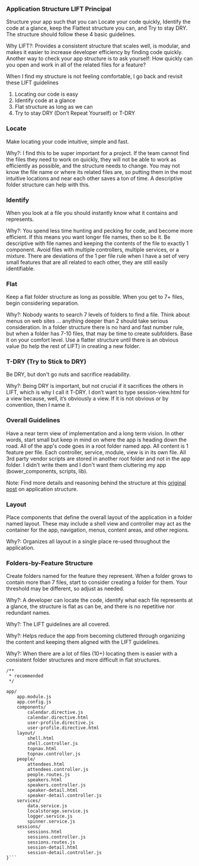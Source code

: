 ### Application Structure LIFT Principal

Structure your app such that you can Locate your code quickly, Identify the code at a glance, keep the Flattest structure you can, and Try to stay DRY. The structure should follow these 4 basic guidelines.

Why LIFT?: Provides a consistent structure that scales well, is modular, and makes it easier to increase developer efficiency by finding code quickly. Another way to check your app structure is to ask yourself: How quickly can you open and work in all of the related files for a feature?

When I find my structure is not feeling comfortable, I go back and revisit these LIFT guidelines

<ol>
    <li>Locating our code is easy</li>
    <li>Identify code at a glance</li>
    <li>Flat structure as long as we can</li>
    <li>Try to stay DRY (Don’t Repeat Yourself) or T-DRY</li>
</ol>

### Locate

Make locating your code intuitive, simple and fast.

Why?: I find this to be super important for a project. If the team cannot find the files they need to work on quickly, they will not be able to work as efficiently as possible, and the structure needs to change. You may not know the file name or where its related files are, so putting them in the most intuitive locations and near each other saves a ton of time. A descriptive folder structure can help with this.

### Identify

When you look at a file you should instantly know what it contains and represents.

Why?: You spend less time hunting and pecking for code, and become more efficient. If this means you want longer file names, then so be it. Be descriptive with file names and keeping the contents of the file to exactly 1 component. Avoid files with multiple controllers, multiple services, or a mixture. There are deviations of the 1 per file rule when I have a set of very small features that are all related to each other, they are still easily identifiable.


### Flat

Keep a flat folder structure as long as possible. When you get to 7+ files, begin considering separation.

Why?: Nobody wants to search 7 levels of folders to find a file. Think about menus on web sites … anything deeper than 2 should take serious consideration. In a folder structure there is no hard and fast number rule, but when a folder has 7-10 files, that may be time to create subfolders. Base it on your comfort level. Use a flatter structure until there is an obvious value (to help the rest of LIFT) in creating a new folder.



### T-DRY (Try to Stick to DRY)

Be DRY, but don't go nuts and sacrifice readability.

Why?: Being DRY is important, but not crucial if it sacrifices the others in LIFT, which is why I call it T-DRY. I don’t want to type session-view.html for a view because, well, it’s obviously a view. If it is not obvious or by convention, then I name it.




### Overall Guidelines

Have a near term view of implementation and a long term vision. In other words, start small but keep in mind on where the app is heading down the road. All of the app's code goes in a root folder named app. All content is 1 feature per file. Each controller, service, module, view is in its own file. All 3rd party vendor scripts are stored in another root folder and not in the app folder. I didn't write them and I don't want them cluttering my app (bower_components, scripts, lib).

Note: Find more details and reasoning behind the structure at this 
<a href="http://www.johnpapa.net/angular-app-structuring-guidelines/">original post</a> on application structure.


### Layout

Place components that define the overall layout of the application in a folder named layout. These may include a shell view and controller may act as the container for the app, navigation, menus, content areas, and other regions.

Why?: Organizes all layout in a single place re-used throughout the application.



### Folders-by-Feature Structure

Create folders named for the feature they represent. When a folder grows to contain more than 7 files, start to consider creating a folder for them. Your threshold may be different, so adjust as needed.

Why?: A developer can locate the code, identify what each file represents at a glance, the structure is flat as can be, and there is no repetitive nor redundant names.

Why?: The LIFT guidelines are all covered.

Why?: Helps reduce the app from becoming cluttered through organizing the content and keeping them aligned with the LIFT guidelines.

Why?: When there are a lot of files (10+) locating them is easier with a consistent folder structures and more difficult in flat structures.

```{
/**
 * recommended
 */

app/
    app.module.js
    app.config.js
    components/
        calendar.directive.js
        calendar.directive.html
        user-profile.directive.js
        user-profile.directive.html
    layout/
        shell.html
        shell.controller.js
        topnav.html
        topnav.controller.js
    people/
        attendees.html
        attendees.controller.js
        people.routes.js
        speakers.html
        speakers.controller.js
        speaker-detail.html
        speaker-detail.controller.js
    services/
        data.service.js
        localstorage.service.js
        logger.service.js
        spinner.service.js
    sessions/
        sessions.html
        sessions.controller.js
        sessions.routes.js
        session-detail.html
        session-detail.controller.js
}```













